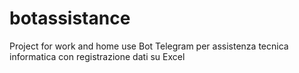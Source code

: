 # botassistance
Project for work and home use
Bot Telegram per assistenza tecnica informatica con registrazione dati su Excel
